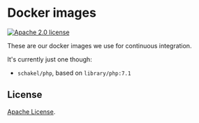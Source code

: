 # Docker images

[![Apache 2.0 license][license-shield]][license]

These are our docker images we use for continuous integration.

It's currently just one though:

- `schakel/php`, based on `library/php:7.1`

## License

[Apache License][license].

[license]: LICENSE.md
[license-shield]: https://img.shields.io/github/license/schakelmarketeers/docker.svg
